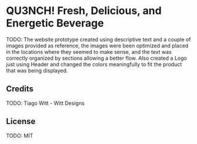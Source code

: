 # QU3NCH! Fresh, Delicious, and Energetic Beverage 

TODO: The website prototype created using descriptive text and a couple of images provided as reference, the images were been optimized and placed in the locations where they seemed to make sense, and the text was correctly organized by sections allowing a better flow.
Also created a Logo just using Header and changed the colors meaningfully to fit the product that was being displayed.



## Credits

TODO: Tiago Witt - Witt Designs

## License

TODO: MIT